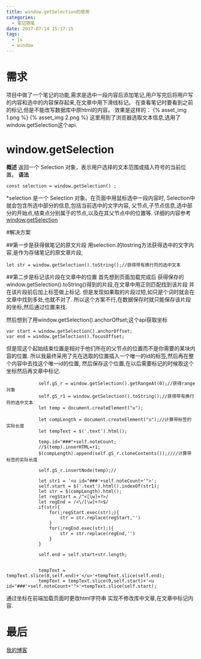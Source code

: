 ```yaml
---
title: window.getSelection的使用
categories:
  - 笔记随笔
date: 2017-07-14 15:17:15
tags:
  - js
  - window
---
```

# 需求
项目中做了一个笔记的功能,需求是选中一段内容后添加笔记,用户写完后将用户写的内容和选中的内容保存起来,在文章中用下滑线标记。
在查看笔记时要看到之前的标记,但是不能改写数据库中原html的内容。
效果是这样的：
{% asset_img 1.png %}
{% asset_img 2.png %}
这里用到了浏览器选取文本信息,选用了window.getSelection这个api.
# window.getSelection
**概述**
返回一个  Selection 对象，表示用户选择的文本范围或插入符号的当前位置。
**语法**

```$xslt
const selection = window.getSelection() ;
```
*selection 是一个 Selection 对象。在页面中用鼠标选中一段内容时, Selection中就会包含所选中部分的信息,包括当前选中的文字内容,
父节点,子节点信息,选中部分的开始点,结束点分别属于的节点,以及在其父节点中的位置等.
详细的内容参考[ window.getSelection ](https://developer.mozilla.org/zh-CN/docs/Web/API/Window/getSelection "window.getSelection")

#解决方案

##第一步是获得做笔记的原文片段
用selection.的tostring方法获得选中的文字内容,是作为存储笔记的原文章片段,
```$xslt
let str = window.getSelection().toString();//获得带有换行符的选中文本
```

##第二步是标记该片段在文章中的位置
首先想到页面加载完成后
获得保存的window.getSelection().toString()得到的片段,在文章中用正则匹配找到该片段
并在该片段前后加上标签做上标记.
但是发现如果取的片段过短,如只是个词时就会在文章中找到多处,也就不对了.
所以这个方案不行,在数据保存时就只能保存该片段的坐标,然后通过位置来找.

然后想到了用window.getSelection().anchorOffset;这个api获取坐标
```
var start = window.getSelection().anchorOffset; 
var end = window.getSelection().focusOffset; 
```
但是现这个起始结束位置是相对于他们所在的父节点的位置而不是你需要的某块内容的位置.
所以我最终采用了先在选取的位置插入一个唯一的id的标签,然后再在整个内容中去找这个唯一id的位置,
然后保存这个位置,在以后需要标记的时候取这个坐标然后再文章中标记.

```$xslt
            self.gS_r = window.getSelection().getRangeAt(0);//获得range对象
            self.gS_r1 = window.getSelection().toString();//获得带有换行符的选中文本
            let temp = document.createElement("u");

            let compLength = document.createElement("u");//计算带标签的实际长度
            let tempText = $('.text').html();

            temp.id="###"+self.noteCount;
            //$(temp).innerHTML=r1;
            $(compLength).append(self.gS_r.cloneContents());////计算带标签的实际长度

            self.gS_r.insertNode(temp);//

            let str1 = '<u id="###'+self.noteCount+'">';
            self.start = $('.text').html().indexOf(str1);
            let str = $(compLength).html();
            let regStart = /^<[\w]+?>/
            let regEnd = /<\/[\w]+?>$/
            if(str){
                for(;regStart.exec(str);){
                    str = str.replace(regStart,'')
                }
                for(;regEnd.exec(str);){
                    str = str.replace(regEnd,'')
                }
            }

            self.end = self.start+str.length;


            tempText = tempText.slice(0,self.end)+'</u>'+tempText.slice(self.end);
            tempText = tempText.slice(0,self.start)+'<u id="###'+self.noteCount+'">'+tempText.slice(self.start);
```
通过坐标在前端加载页面时更改html字符串
实现不修改库中文章,在文章中标记内容.

# 最后
[我的博客](http://hellowangwei.github.io/blog)
